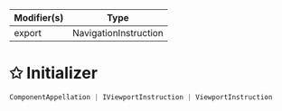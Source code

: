| Modifier(s)                            | Type                     |
|----------------------------------------|--------------------------|
| export | NavigationInstruction |

# &#10025; Initializer

```ts
ComponentAppellation | IViewportInstruction | ViewportInstruction
```